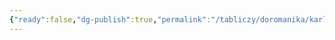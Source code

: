 ```yaml
---
{"ready":false,"dg-publish":true,"permalink":"/tabliczy/doromanika/karl-velikij-bronzovaya-statuetka/","dgPassFrontmatter":true}
---
```



